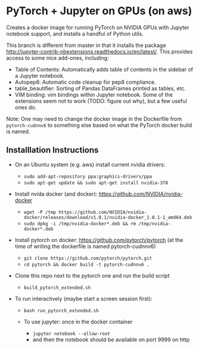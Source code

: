 # PyTorch + Jupyter on GPUs (on aws)

Creates a docker image for running PyTorch on NVIDIA GPUs with Jupyter notebook support, and installs a handful of Python utils.

This branch is different from master in that it installs the package http://jupyter-contrib-nbextensions.readthedocs.io/en/latest/. This provides access to some nice add-ones, including:
- Table of Contents: Automatically adds table of contents in the sidebar of a Jupyter notebook.
- Autopep8: Automatic code cleanup for pep8 compliance.
- table_beautifier: Sorting of Pandas DataFrames printed as tables, etc.
- VIM binding: vim bindings within Jupyter notebook.
Some of the extensions seem not to work (TODO: figure out why), but a few useful ones do.

Note: One may need to change the docker image in the Dockerfile from `pytorch-cudnnv6` to something else based on what the PyTorch docker build is named.

## Installlation Instructions
- On an Ubuntu system (e.g. aws) install current nvidia drivers:
  - `sudo add-apt-repository ppa:graphics-drivers/ppa`
  - `sudo apt-get update && sudo apt-get install nvidia-378`

- Install nvida docker (and docker): https://github.com/NVIDIA/nvidia-docker
  - `wget -P /tmp https://github.com/NVIDIA/nvidia-docker/releases/download/v1.0.1/nvidia-docker_1.0.1-1_amd64.deb`
  - `sudo dpkg -i /tmp/nvidia-docker*.deb && rm /tmp/nvidia-docker*.deb`

- Install pytorch on docker: https://github.com/pytorch/pytorch (at the time of writing the dockerfile is named pytorch-cudnnv6)
  - `git clone https://github.com/pytorch/pytorch.git`
  - `cd pytorch && docker build -t pytorch-cudnnv6 .`

- Clone this repo next to the pytorch one and run the build script
  - `build_pytorch_extended.sh`

- To run interactively (maybe start a screen session first):
  - `bash run_pytorch_extended.sh`


  - To use jupyter: once in the docker container
    - `jupyter notebook --allow-root`
    - and then the notebook should be available on port 9999 on http
